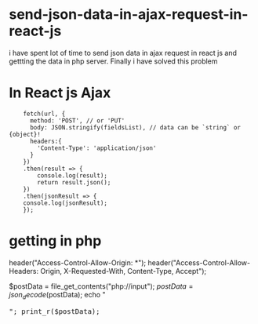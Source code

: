 # send-json-data-in-ajax-request-in-react-js

i have spent lot of time to send json data in ajax request in react js and gettting the data in php server. Finally i have solved this problem

# In React js Ajax

		fetch(url, {
		  method: 'POST', // or 'PUT'
		  body: JSON.stringify(fieldsList), // data can be `string` or {object}!
		  headers:{
		    'Content-Type': 'application/json'
		  }
		})
		.then(result => {
			console.log(result);
			return result.json();
		})
		.then(jsonResult => {
		console.log(jsonResult);
		});

# getting in php

header("Access-Control-Allow-Origin: *");
header("Access-Control-Allow-Headers: Origin, X-Requested-With, Content-Type, Accept");


$postData = file_get_contents("php://input");
$postData=json_decode($postData);
echo "<pre>";
print_r($postData);
